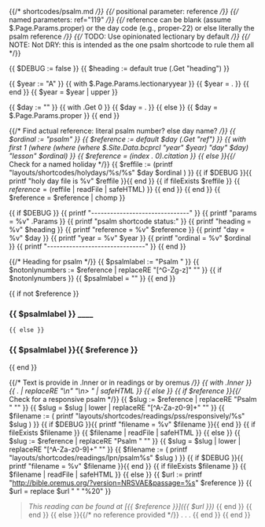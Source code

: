 {{/* shortcodes/psalm.md */}}
{{/* positional parameter: reference */}}
{{/* named parameters: ref="119" */}}
{{/* reference can be blank (assume  $.Page.Params.proper) or the day code (e.g., proper-22) or else literally the psalm reference */}}
{{/* TODO: Use opinionated lectionary by default */}}
{{/* NOTE: Not DRY: this is intended as the one psalm shortcode to rule them all */}}

{{ $DEBUG := false }}
{{ $heading := default true (.Get "heading") }}

{{ $year := "A" }}
{{ with $.Page.Params.lectionaryyear }}
  {{ $year = . }}
{{ end }}
{{ $year = $year | upper }}

{{ $day := "" }}
{{ with .Get 0 }}
  {{ $day = . }}
{{ else }}
  {{ $day = $.Page.Params.proper }}
{{ end }}

{{/* Find actual reference: literal psalm number? else day name? */}}
{{ $ordinal := "psalm" }}
{{ $reference := default $day (.Get "ref") }}
{{  with first 1 (where (where (where $.Site.Data.bcprcl "year" $year) "day" $day) "lesson" $ordinal) }}
	{{ $reference = (index . 0).citation }}
{{ else }}{{/* Check for a named holiday */}}
	{{ $reffile := (printf "layouts/shortcodes/holydays/%s/%s" $day $ordinal ) }}
	{{ if $DEBUG }}{{ printf "holy day file is %v" $reffile }}{{ end }}
	{{ if fileExists $reffile }}
		{{ $reference = ($reffile | readFile | safeHTML) }}
	{{ end }}
{{ end }}
{{ $reference = $reference | chomp }}

{{ if $DEBUG }}
    {{ printf "-------------------------------" }}
	{{ printf "params = %v" .Params }}
    {{ printf "psalm shortcode status:" }}
	{{ printf "heading = %v" $heading }}
	{{ printf "reference = %v" $reference }}
	{{ printf "day = %v" $day }}
	{{ printf "year = %v" $year }}
	{{ printf "ordinal = %v" $ordinal }}
    {{ printf "-------------------------------" }}
{{ end }}

{{/* Heading for psalm */}}
{{ $psalmlabel := "Psalm " }}
{{ $notonlynumbers := $reference | replaceRE "[^G-Zg-z]" "" }}
{{ if $notonlynumbers }}
  {{ $psalmlabel = "" }}
{{ end }}

{{ if not $reference }}
### {{ $psalmlabel }} ____
    {{ else }}
### {{ $psalmlabel }}{{ $reference }}
{{ end }}

{{/* Text is provide in .Inner or in readings or by oremus */}}
{{ with .Inner }}
  {{ . | replaceRE "\n" "\n> " | safeHTML }}
{{ else }}
  {{ if $reference }}{{/* Check for a responsive psalm */}}
    {{ $slug := $reference | replaceRE "Psalm " "" }}
    {{ $slug = $slug | lower | replaceRE "[^A-Za-z0-9]+" "" }}
    {{ $filename := ( printf "layouts/shortcodes/readings/pss/responsively/%s" $slug ) }}
    {{ if $DEBUG }}{{ printf "filename = %v" $filename }}{{ end }}
    {{ if fileExists $filename }}
{{ $filename | readFile | safeHTML }}
	{{ else }}
      {{ $slug := $reference | replaceRE "Psalm " "" }}
      {{ $slug = $slug | lower | replaceRE "[^A-Za-z0-9]+" "" }}
      {{ $filename := ( printf "layouts/shortcodes/readings/lpn/psalm%s" $slug ) }}
      {{ if $DEBUG }}{{ printf "filename = %v" $filename }}{{ end }}
      {{ if fileExists $filename }}
{{ $filename | readFile | safeHTML }}
      {{ else }}
        {{ $url := printf "http://bible.oremus.org/?version=NRSVAE&passage=%s" $reference }}
        {{ $url = replace $url " " "%20" }}
> _This reading can be found at [{{ $reference }}]({{ $url }})_
      {{ end }}
    {{ end }}
 {{ else }}{{/* no reference provided */}}
> . . .
 {{ end }}
{{ end }}
